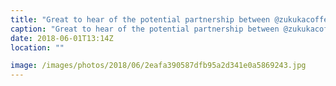 ```yaml
---
title: "Great to hear of the potential partnership between @zukukacoffee and @manumitcoffee"
caption: "Great to hear of the potential partnership between @zukukacoffee and @manumitcoffee"
date: 2018-06-01T13:14Z
location: ""

image: /images/photos/2018/06/2eafa390587dfb95a2d341e0a5869243.jpg
---
```


